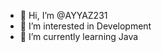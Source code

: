 - 👋 Hi, I’m @AYYAZ231
- 👀 I’m interested in Development
- 🌱 I’m currently learning Java


<!---
AYYAZ231/AYYAZ231 is a ✨ special ✨ repository because its `README.md` (this file) appears on your GitHub profile.
You can click the Preview link to take a look at your changes.
--->
